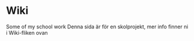 # Wiki
Some of my school work
Denna sida är för en skolprojekt, mer info finner ni i Wiki-fliken ovan

